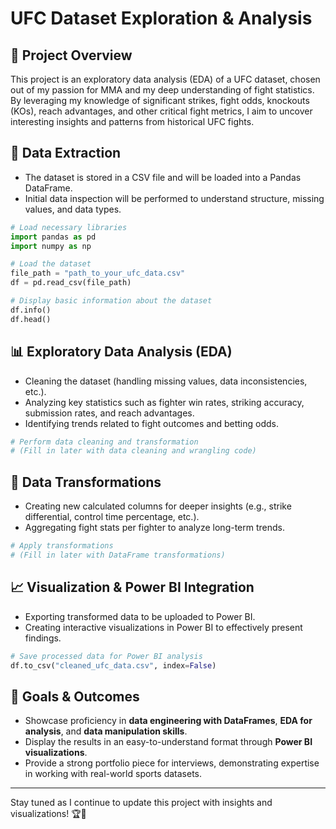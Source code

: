 # UFC Dataset Exploration & Analysis

## 📌 Project Overview
This project is an exploratory data analysis (EDA) of a UFC dataset, chosen out of my passion for MMA and my deep understanding of fight statistics. By leveraging my knowledge of significant strikes, fight odds, knockouts (KOs), reach advantages, and other critical fight metrics, I aim to uncover interesting insights and patterns from historical UFC fights.

## 📂 Data Extraction
- The dataset is stored in a CSV file and will be loaded into a Pandas DataFrame.
- Initial data inspection will be performed to understand structure, missing values, and data types.

```python
# Load necessary libraries
import pandas as pd
import numpy as np

# Load the dataset
file_path = "path_to_your_ufc_data.csv"
df = pd.read_csv(file_path)

# Display basic information about the dataset
df.info()
df.head()
```

## 📊 Exploratory Data Analysis (EDA)
- Cleaning the dataset (handling missing values, data inconsistencies, etc.).
- Analyzing key statistics such as fighter win rates, striking accuracy, submission rates, and reach advantages.
- Identifying trends related to fight outcomes and betting odds.

```python
# Perform data cleaning and transformation
# (Fill in later with data cleaning and wrangling code)
```

## 🔄 Data Transformations
- Creating new calculated columns for deeper insights (e.g., strike differential, control time percentage, etc.).
- Aggregating fight stats per fighter to analyze long-term trends.

```python
# Apply transformations
# (Fill in later with DataFrame transformations)
```

## 📈 Visualization & Power BI Integration
- Exporting transformed data to be uploaded to Power BI.
- Creating interactive visualizations in Power BI to effectively present findings.

```python
# Save processed data for Power BI analysis
df.to_csv("cleaned_ufc_data.csv", index=False)
```

## 🚀 Goals & Outcomes
- Showcase proficiency in **data engineering with DataFrames**, **EDA for analysis**, and **data manipulation skills**.
- Display the results in an easy-to-understand format through **Power BI visualizations**.
- Provide a strong portfolio piece for interviews, demonstrating expertise in working with real-world sports datasets.

---
Stay tuned as I continue to update this project with insights and visualizations! 🏆🥊
